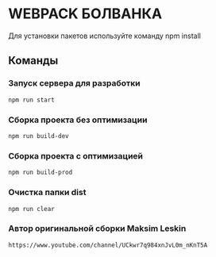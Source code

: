 # WEBPACK БОЛВАНКА

Для установки пакетов используйте команду npm install

## Команды

### Запуск сервера для разработки
```shell
npm run start
```

### Сборка проекта без оптимизации
```shell
npm run build-dev
```

### Сборка проекта с оптимизацией
```shell
npm run build-prod
```

### Очистка папки dist
```shell
npm run clear
```
### Автор оригинальной сборки Maksim Leskin
```shell
https://www.youtube.com/channel/UCkwr7q984xnJvL0m_nKnT5A
```